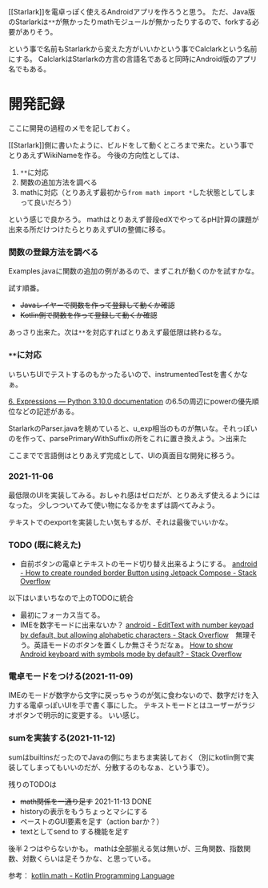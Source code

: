 [[Starlark]]を電卓っぽく使えるAndroidアプリを作ろうと思う。
ただ、Java版のStarlarkは`**`が無かったりmathモジュールが無かったりするので、forkする必要がありそう。

という事で名前もStarlarkから変えた方がいいかという事でCalclarkという名前にする。
CalclarkはStarlarkの方言の言語名であると同時にAndroid版のアプリ名でもある。

# 開発記録

ここに開発の過程のメモを記しておく。

[[Starlark]]側に書いたように、ビルドをして動くところまで来た。という事でとりあえずWikiNameを作る。
今後の方向性としては、

1. `**`に対応
2. 関数の追加方法を調べる
3. mathに対応（とりあえず最初から`from math import *`した状態としてしまって良いだろう）

という感じで良かろう。
mathはとりあえず普段edXでやってるpH計算の課題が出来る所だけつけたらとりあえずUIの整備に移る。

### 関数の登録方法を調べる

Examples.javaに関数の追加の例があるので、まずこれが動くのかを試すかな。

試す順番。

- ~~Javaレイヤーで関数を作って登録して動くか確認~~
- ~~Kotlin側で関数を作って登録して動くか確認~~

あっさり出来た。次は`**`を対応すればとりあえず最低限は終わるな。

### `**`に対応

いちいちUIでテストするのもかったるいので、instrumentedTestを書くかなぁ。

[6. Expressions — Python 3.10.0 documentation](https://docs.python.org/3/reference/expressions.html) の6.5の周辺にpowerの優先順位などの記述がある。

StarlarkのParser.javaを眺めていると、u_exp相当のものが無いな。それっぽいのを作って、parsePrimaryWithSuffixの所をこれに置き換えよう。＞出来た

ここまでで言語側はとりあえず完成として、UIの真面目な開発に移ろう。

### 2021-11-06

最低限のUIを実装してみる。おしゃれ感はゼロだが、とりあえず使えるようにはなった。
少しつついてみて使い物になるかをまずは調べてみよう。

テキストでのexportを実装したい気もするが、それは最後でいいかな。


### TODO (既に終えた)

- 自前ボタンの電卓とテキストのモード切り替え出来るようにする。 [android - How to create rounded border Button using Jetpack Compose - Stack Overflow](https://stackoverflow.com/questions/58875567/how-to-create-rounded-border-button-using-jetpack-compose)

以下はいまいちなので上のTODOに統合
- 最初にフォーカス当てる。
- IMEを数字モードに出来ないか？ [android - EditText with number keypad by default, but allowing alphabetic characters - Stack Overflow](https://stackoverflow.com/questions/3544214/edittext-with-number-keypad-by-default-but-allowing-alphabetic-characters)　無理そう。英語モードのボタンを置くしか無さそうだなぁ。 [How to show Android keyboard with symbols mode by default? - Stack Overflow](https://stackoverflow.com/questions/25219855/how-to-show-android-keyboard-with-symbols-mode-by-default)

### 電卓モードをつける(2021-11-09)

IMEのモードが数字から文字に戻っちゃうのが気に食わないので、数字だけを入力する電卓っぽいUIを手で書く事にした。
テキストモードとはユーザーがラジオボタンで明示的に変更する。
いい感じ。

### sumを実装する(2021-11-12)

sumはbuiltinsだったのでJavaの側にちまちま実装しておく（別にkotlin側で実装してしまってもいいのだが、分散するのもなぁ、という事で）。

残りのTODOは

- ~~math関係を一通り足す~~ 2021-11-13 DONE
- historyの表示をもうちょっとマシにする
- ペーストのGUI要素を足す（action barか？）
- textとしてsend to する機能を足す

後半２つはやらないかも。
mathは全部揃える気は無いが、三角関数、指数関数、対数くらいは足そうかな、と思っている。

参考： [kotlin.math - Kotlin Programming Language](https://kotlinlang.org/api/latest/jvm/stdlib/kotlin.math/)